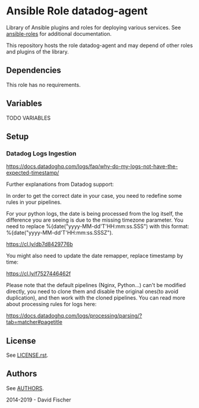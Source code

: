 # Ansible Role datadog-agent

Library of Ansible plugins and roles for deploying various services.
See [ansible-roles](https://github.com/davidfischer-ch/ansible-roles) for additional documentation.

This repository hosts the role datadog-agent and may depend of other roles and plugins of the library.

## Dependencies

This role has no requirements.

## Variables

TODO VARIABLES

## Setup

### Datadog Logs Ingestion

https://docs.datadoghq.com/logs/faq/why-do-my-logs-not-have-the-expected-timestamp/

Further explanations from Datadog support:

In order to get the correct date in your case, you need to redefine some rules in your pipelines.

For your python logs, the date is being processed from the log itself, the difference you are seeing
is due to the missing timezone parameter. You need to replace %{date("yyyy-MM-dd'T'HH:mm:ss.SSS")
with this format: %{date("yyyy-MM-dd'T'HH:mm:ss.SSSZ").

https://cl.ly/db7d8429776b

You might also need to update the date remapper, replace timestamp by time:

https://cl.ly/f7527446462f

Please note that the default pipelines (Nginx, Python...) can't be modified directly, you need to
clone them and disable the original ones(to avoid duplication), and then work with the cloned
pipelines. You can read more about processing rules for logs here:

https://docs.datadoghq.com/logs/processing/parsing/?tab=matcher#pagetitle

## License

See [LICENSE.rst](LICENSE.rst).

## Authors

See [AUTHORS](AUTHORS).

2014-2019 - David Fischer
